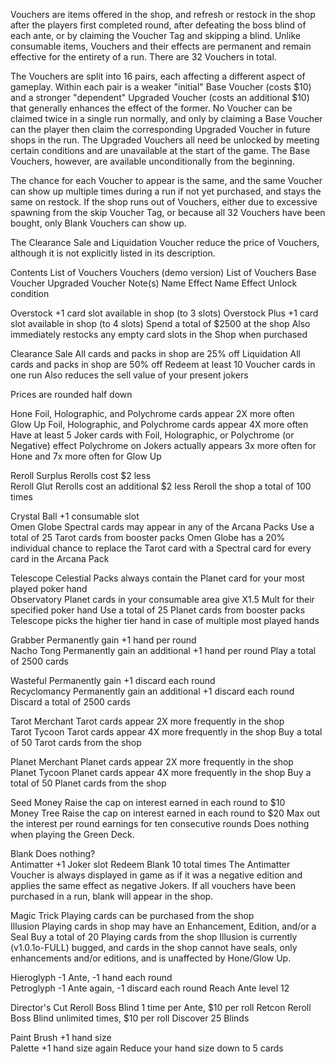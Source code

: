 Vouchers are items offered in the shop, and refresh or restock in the shop after the players first completed round, after defeating the boss blind of each ante, or by claiming the Voucher Tag and skipping a blind. Unlike consumable items, Vouchers and their effects are permanent and remain effective for the entirety of a run. There are 32 Vouchers in total.

The Vouchers are split into 16 pairs, each affecting a different aspect of gameplay. Within each pair is a weaker "initial" Base Voucher (costs $10) and a stronger "dependent" Upgraded Voucher (costs an additional $10) that generally enhances the effect of the former. No Voucher can be claimed twice in a single run normally, and only by claiming a Base Voucher can the player then claim the corresponding Upgraded Voucher in future shops in the run. The Upgraded Vouchers all need be unlocked by meeting certain conditions and are unavailable at the start of the game. The Base Vouchers, however, are available unconditionally from the beginning.

The chance for each Voucher to appear is the same, and the same Voucher can show up multiple times during a run if not yet purchased, and stays the same on restock. If the shop runs out of Vouchers, either due to excessive spawning from the skip  Voucher Tag, or because all 32 Vouchers have been bought, only  Blank Vouchers can show up.

The  Clearance Sale and  Liquidation Voucher reduce the price of Vouchers, although it is not explicitly listed in its description.


Contents
List of Vouchers
Vouchers (demo version)
List of Vouchers
Base Voucher	Upgraded Voucher	Note(s)
Name	Effect	Name	Effect	Unlock condition	

Overstock	+1 card slot available in shop (to 3 slots)	
Overstock Plus	+1 card slot available in shop (to 4 slots)	Spend a total of $2500 at the shop	Also immediately restocks any empty card slots in the Shop when purchased

Clearance Sale	All cards and packs in shop are 25% off	
Liquidation	All cards and packs in shop are 50% off	Redeem at least 10 Voucher cards in one run	Also reduces the sell value of your present jokers

Prices are rounded half down

Hone	Foil, Holographic, and Polychrome cards appear 2X more often	
Glow Up	Foil, Holographic, and Polychrome cards appear 4X more often	Have at least 5 Joker cards with Foil, Holographic, or Polychrome (or Negative) effect	Polychrome on Jokers actually appears 3x more often for Hone and 7x more often for Glow Up

Reroll Surplus	Rerolls cost $2 less	
Reroll Glut	Rerolls cost an additional $2 less	Reroll the shop a total of 100 times	

Crystal Ball	+1 consumable slot	
Omen Globe	Spectral cards may appear in any of the Arcana Packs	Use a total of 25 Tarot cards from booster packs	Omen Globe has a 20% individual chance to replace the Tarot card with a Spectral card for every card in the Arcana Pack

Telescope	Celestial Packs always contain the Planet card for your most played poker hand	
Observatory	Planet cards in your consumable area give X1.5 Mult for their specified poker hand	Use a total of 25 Planet cards from booster packs	Telescope picks the higher tier hand in case of multiple most played hands

Grabber	Permanently gain +1 hand per round	
Nacho Tong	Permanently gain an additional +1 hand per round	Play a total of 2500 cards	

Wasteful	Permanently gain +1 discard each round	
Recyclomancy	Permanently gain an additional +1 discard each round	Discard a total of 2500 cards	

Tarot Merchant	Tarot cards appear 2X more frequently in the shop	
Tarot Tycoon	Tarot cards appear 4X more frequently in the shop	Buy a total of 50 Tarot cards from the shop	

Planet Merchant	Planet cards appear 2X more frequently in the shop	
Planet Tycoon	Planet cards appear 4X more frequently in the shop	Buy a total of 50 Planet cards from the shop	

Seed Money	Raise the cap on interest earned in each round to $10	
Money Tree	Raise the cap on interest earned in each round to $20	Max out the interest per round earnings for ten consecutive rounds	Does nothing when playing the Green Deck.

Blank	Does nothing?	
Antimatter	+1 Joker slot	Redeem Blank 10 total times	The Antimatter Voucher is always displayed in game as if it was a negative edition and applies the same effect as negative Jokers.
If all vouchers have been purchased in a run, blank will appear in the shop.


Magic Trick	Playing cards can be purchased from the shop	
Illusion	Playing cards in shop may have an Enhancement, Edition, and/or a Seal	Buy a total of 20 Playing cards from the shop	Illusion is currently (v1.0.1o-FULL) bugged, and cards in the shop cannot have seals, only enhancements and/or editions, and is unaffected by Hone/Glow Up.

Hieroglyph	-1 Ante,
-1 hand each round	
Petroglyph	-1 Ante again,
-1 discard each round	Reach Ante level 12	

Director's Cut	Reroll Boss Blind 1 time per Ante, $10 per roll	
Retcon	Reroll Boss Blind unlimited times, $10 per roll	Discover 25 Blinds	

Paint Brush	+1 hand size	
Palette	+1 hand size again	Reduce your hand size down to 5 cards	
